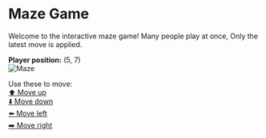 # Maze Game  
Welcome to the interactive maze game! Many people play at once, Only the latest move is applied.

**Player position:** (5, 7)  
![Maze](https://github-maze-game.vercel.app/images/pos_5_7.png?t=1760708197791)

Use these to move:  
[⬆️ Move up](https://github-maze-game.vercel.app/move/5_7_w)  
[⬇️ Move down](https://github-maze-game.vercel.app/move/5_7_s)  
[⬅️ Move left](https://github-maze-game.vercel.app/move/5_7_a)  
[➡️ Move right](https://github-maze-game.vercel.app/move/5_7_d)
